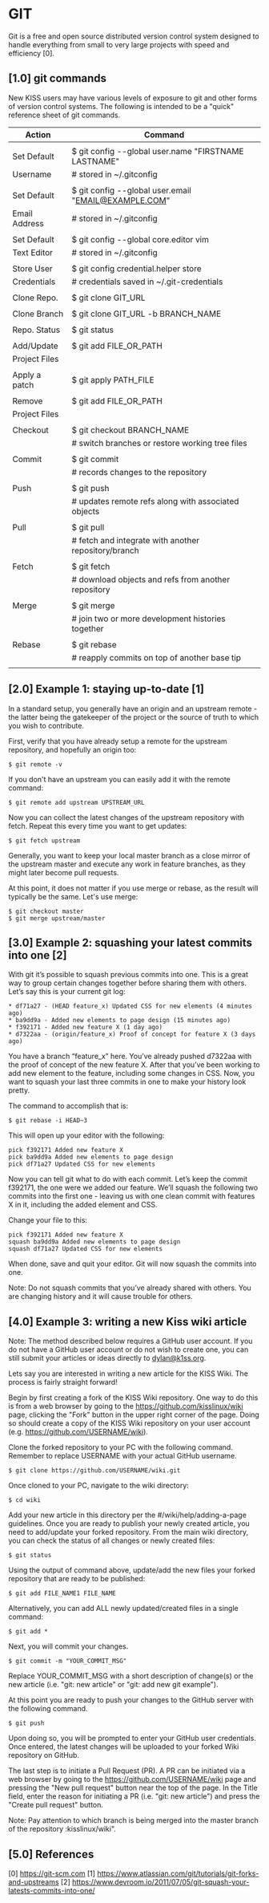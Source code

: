 GIT
===

Git is a free and open source distributed version control system designed to
handle everything from small to very large projects with speed and
efficiency [0].

[1.0] git commands
------------------

New KISS users may have various levels of exposure to git and other forms of
version control systems. The following is intended to be a "quick" reference
sheet of git commands.


|   Action          |   Command                                                |
|-------------------|----------------------------------------------------------|
|                   |                                                          |
|   Set Default     |   $ git config --global user.name "FIRSTNAME LASTNAME"   |
|   Username        |   # stored in ~/.gitconfig                               |
|                   |                                                          |
|   Set Default     |   $ git config --global user.email "EMAIL@EXAMPLE.COM"   |
|   Email Address   |   # stored in ~/.gitconfig                               |
|                   |                                                          |
|   Set Default     |   $ git config --global core.editor vim                  |
|   Text Editor     |   # stored in ~/.gitconfig                               |
|                   |                                                          |
|   Store User      |   $ git config credential.helper store                   |
|   Credentials     |   # credentials saved in ~/.git-credentials              |
|                   |                                                          |
|   Clone Repo.     |   $ git clone GIT_URL                                    |
|                   |                                                          |
|   Clone Branch    |   $ git clone GIT_URL -b BRANCH_NAME                     |
|                   |                                                          |
|   Repo. Status    |   $ git status                                           |
|                   |                                                          |
|   Add/Update      |   $ git add FILE_OR_PATH                                 |
|   Project Files   |                                                          |
|                   |                                                          |
|   Apply a patch   |   $ git apply PATH_FILE                                  |
|                   |                                                          |
|   Remove          |   $ git add FILE_OR_PATH                                 |
|   Project Files   |                                                          |
|                   |                                                          |
|   Checkout        |   $ git checkout BRANCH_NAME                             |
|                   |   # switch branches or restore working tree files        |
|                   |                                                          |
|   Commit          |   $ git commit                                           |
|                   |   # records changes to the repository                    |
|                   |                                                          |
|   Push            |   $ git push                                             |
|                   |   # updates remote refs along with associated objects    |
|                   |                                                          |
|   Pull            |   $ git pull                                             |
|                   |   # fetch and integrate with another repository/branch   |
|                   |                                                          |
|   Fetch           |   $ git fetch                                            |
|                   |   # download objects and refs from another repository    |
|                   |                                                          |
|   Merge           |   $ git merge                                            |
|                   |   # join two or more development histories together      |
|                   |                                                          |
|   Rebase          |   $ git rebase                                           |
|                   |   # reapply commits on top of another base tip           |
|                   |                                                          |


[2.0] Example 1: staying up-to-date [1]
---------------------------------------

In a standard setup, you generally have an origin and an upstream remote - the
latter being the gatekeeper of the project or the source of truth to which you
wish to contribute.

First, verify that you have already setup a remote for the upstream repository,
and hopefully an origin too:

    $ git remote -v

If you don't have an upstream you can easily add it with the remote command:

    $ git remote add upstream UPSTREAM_URL

Now you can collect the latest changes of the upstream repository with fetch.
Repeat this every time you want to get updates:

    $ git fetch upstream

Generally, you want to keep your local master branch as a close mirror of the
upstream master and execute any work in feature branches, as they might later
become pull requests.

At this point, it does not matter if you use merge or rebase, as the result
will typically be the same. Let's use merge:

    $ git checkout master
    $ git merge upstream/master

[3.0] Example 2: squashing your latest commits into one [2]
-----------------------------------------------------------

With git it’s possible to squash previous commits into one. This is a great way
to group certain changes together before sharing them with others. Let’s say 
this is your current git log:

    * df71a27 - (HEAD feature_x) Updated CSS for new elements (4 minutes ago)
    * ba9dd9a - Added new elements to page design (15 minutes ago)
    * f392171 - Added new feature X (1 day ago)
    * d7322aa - (origin/feature_x) Proof of concept for feature X (3 days ago)

You have a branch “feature_x” here. You’ve already pushed d7322aa with the proof
of concept of the new feature X. After that you’ve been working to add new 
element to the feature, including some changes in CSS. Now, you want to squash
your last three commits in one to make your history look pretty.

The command to accomplish that is:

    $ git rebase -i HEAD~3

This will open up your editor with the following:

    pick f392171 Added new feature X
    pick ba9dd9a Added new elements to page design
    pick df71a27 Updated CSS for new elements

Now you can tell git what to do with each commit. Let’s keep the commit f392171,
the one were we added our feature. We’ll squash the following two commits into 
the first one - leaving us with one clean commit with features X in it, 
including the added element and CSS.

Change your file to this:

    pick f392171 Added new feature X
    squash ba9dd9a Added new elements to page design
    squash df71a27 Updated CSS for new elements

When done, save and quit your editor. Git will now squash the commits into one.

Note: Do not squash commits that you’ve already shared with others. You are
      changing history and it will cause trouble for others.

[4.0] Example 3: writing a new Kiss wiki article
------------------------------------------------

Note: The method described below requires a GitHub user account. If you do not
      have a GitHub user account or do not wish to create one, you can still 
      submit your articles or ideas directly to dylan@k1ss.org.

Lets say you are interested in writing a new article for the KISS Wiki. The
process is fairly straight forward!  

Begin by first creating a fork of the KISS Wiki repository. One way to do this
is from a web browser by going to the https://github.com/kisslinux/wiki page, 
clicking the "Fork" button in the upper right corner of the page. Doing so 
should create a copy of the KISS Wiki repository on your user account (e.g. 
https://github.com/USERNAME/wiki). 

Clone the forked repository to your PC with the following command. Remember to 
replace USERNAME with your actual GitHub username.

    $ git clone https://github.com/USERNAME/wiki.git

Once cloned to your PC, navigate to the wiki directory:

    $ cd wiki

Add your new article in this directory per the #/wiki/help/adding-a-page 
guidelines. Once you are ready to publish your newly created article, you need 
to add/update your forked repository. From the main wiki directory, you can 
check the status of all changes or newly created files:

    $ git status
 
Using the output of command above, update/add the new files your forked 
repository that are ready to be published:

    $ git add FILE_NAME1 FILE_NAME

Alternatively, you can add ALL newly updated/created files in a single command:

    $ git add *

Next, you will commit your changes. 

    $ git commit -m "YOUR_COMMIT_MSG"

Replace YOUR_COMMIT_MSG with a short description of change(s) or the new article 
(i.e. "git: new article" or "git: add new git example"). 

At this point you are ready to push your changes to the GitHub server with the
following command.

    $ git push

Upon doing so, you will be prompted to enter your GitHub user credentials. Once
entered, the latest changes will be uploaded to your forked Wiki repository 
on GitHub.

The last step is to initiate a Pull Request (PR). A PR can be initiated via a
web browser by going to the https://github.com/USERNAME/wiki page and pressing
the "New pull request" button near the top of the page. In the Title field, 
enter the reason for initiating a PR (i.e. "git: new article") and press the 
"Create pull request" button.

Note: Pay attention to which branch is being merged into the master branch of
      the repository :kisslinux/wiki".

[5.0] References
----------------

[0] https://git-scm.com
[1] https://www.atlassian.com/git/tutorials/git-forks-and-upstreams
[2] https://www.devroom.io/2011/07/05/git-squash-your-latests-commits-into-one/
